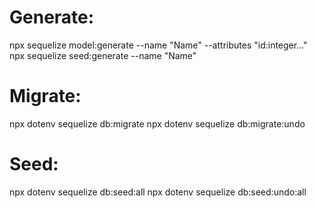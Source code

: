 # Generate:

npx sequelize model:generate --name "Name" --attributes "id:integer..."
npx sequelize seed:generate --name "Name"

# Migrate:

npx dotenv sequelize db:migrate
npx dotenv sequelize db:migrate:undo

# Seed:

npx dotenv sequelize db:seed:all
npx dotenv sequelize db:seed:undo:all